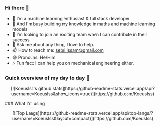 ### Hi there 👋


- 🔭 I’m a machine learning enthusiast & full stack developer
- 🌱 And I'm busy building my knowledge in maths and machine learning models
- 👯 I’m looking to join an exciting team when I can contribute in their success
- 💬 Ask me about any thing, I love to help.
- 📫 How to reach me: <sebri.issam@gmail.com>
- 😄 Pronouns: He/Him
- ⚡ Fun fact: I can help you on mechanical engineering either.


### Quick overview of my day to day :art:
<p align="center">
[![KoeusIss's github stats](https://github-readme-stats.vercel.app/api?username=KoeusIss&show_icons=true)](https://github.com/KoeusIss)
</p>
### What I'm using
<p align="center">
[![Top Langs](https://github-readme-stats.vercel.app/api/top-langs/?username=KoeusIss&layout=compact)](https://github.com/KoeusIss)
</p>
